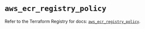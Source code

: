 # `aws_ecr_registry_policy`

Refer to the Terraform Registry for docs: [`aws_ecr_registry_policy`](https://registry.terraform.io/providers/hashicorp/aws/6.10.0/docs/resources/ecr_registry_policy).
